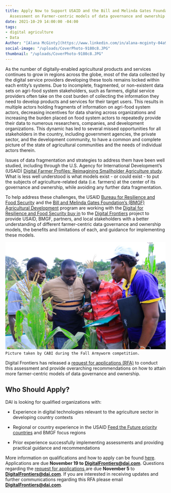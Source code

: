 ```yaml
---
title: Apply Now to Support USAID and the Bill and Melinda Gates Foundation on an
  Assessment on Farmer-centric models of data governance and ownership
date: 2021-10-29 14:00:00 -04:00
tags:
- digital agriculture
- Data
Author: "[Alana McGinty](https://www.linkedin.com/in/alana-mcginty-04a91657/)"
social-image: "/uploads/CoverPhoto-9180c8.JPG"
thumbnail: "/uploads/CoverPhoto-9180c8.JPG"
---
```


As the number of digitally-enabled agricultural products and services continues to grow in regions across the globe, most of the data collected by the digital service providers developing these tools remains locked within each entity’s systems. Due to incomplete, fragmented, or non-existent data sets on agri-food system stakeholders, such as farmers, digital service providers often take on the cost burden of collecting the information they need to develop products and services for their target users. This results in multiple actors holding fragments of information on agri-food system actors, decreasing incentives for data sharing across organizations and increasing the burden placed on food system actors to repeatedly provide their data to numerous researchers, companies, and development organizations. This dynamic has led to several missed opportunities for all stakeholders in the country, including government agencies, the private sector, and the development community, to have a common and complete picture of the state of agricultural communities and the needs of individual actors therein.

<!--more-->

Issues of data fragmentation and strategies to address them have been well studied, including through the U.S. Agency for International Development’s (USAID) [Digital Farmer Profiles: Reimagining Smallholder Agriculture study](https://www.usaid.gov/sites/default/files/documents/15396/Data_Driven_Agriculture_Farmer_Profile.pdf). What is less well understood is what models exist - or could exist - to put the subjects of agriculture-related data (i.e. farmers) at the center of its governance and ownership, while avoiding any further data fragmentation.

To help address these challenges, the USAID [Bureau for Resilience and Food Security](https://www.usaid.gov/who-we-are/organization/bureaus/bureau-resilience-and-food-security) and the [Bill and Melinda Gates Foundation’s (BMGF) Agricultural Development](https://www.gatesfoundation.org/our-work/programs/global-growth-and-opportunity/agricultural-development) program are working with the [Digital for Resilience and Food Security buy in](https://agrilinks.org/activities/digital-frontiers-digital-resilience-and-food-security) to the [Digital Frontiers](https://www.dai.com/our-work/projects/worldwide-digital-frontiers-df) project to provide USAID, BMGF, partners, and local stakeholders with a better understanding of different farmer-centric data governance and ownership models, the benefits and limitations of each, and guidance for implementing these models.

![CoverPhoto-9180c8.JPG](/uploads/CoverPhoto-9180c8.JPG)`Picture taken by CABI during the Fall Armyworm competition.`

Digital Frontiers has released a [request for applications (RFA)](https://drive.google.com/file/d/1YqwpdqBHXxtxKIVd-FyJswg6KU6whHuJ/view?usp=sharing) to conduct this assessment and provide overarching recommendations on how to attain more farmer-centric models of data governance and ownership.

## Who Should Apply?

DAI is looking for qualified organizations with:

* Experience in digital technologies relevant to the agriculture sector in developing country contexts

* Regional or country experience in the USAID [Feed the Future priority countries](https://www.usaid.gov/what-we-do/agriculture-and-food-security/increasing-food-security-through-feed-future) and BMGF focus regions

* Prior experience successfully implementing assessments and providing practical guidance and recommendations

More information on qualifications and how to apply can be found [here](https://drive.google.com/file/d/1YqwpdqBHXxtxKIVd-FyJswg6KU6whHuJ/view?usp=sharing). Applications are due **November 19 to** **[DigitalFrontiers@dai.com](mailto:DigitalFrontiers@dai.com)**. Questions regarding the [request for applications ](https://drive.google.com/file/d/1YqwpdqBHXxtxKIVd-FyJswg6KU6whHuJ/view?usp=sharing)are due **November 5** to **[DigitalFrontiers@dai.com](mailto:DigitalFrontiers@dai.com)**. If you are interested in receiving updates and further communications regarding this RFA please email **[DigitalFrontiers@dai.com](mailto:DigitalFrontiers@dai.com)**.
